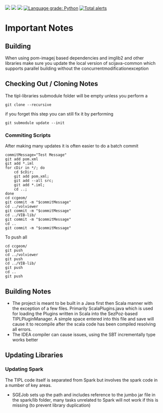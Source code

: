 ![](https://github.com/kmader/TIPL/workflows/compile/badge.svg)
![](https://github.com/kmader/TIPL/workflows/test/badge.svg)
![](https://github.com/kmader/TIPL/workflows/package/badge.svg)
[![Language grade: Python](https://img.shields.io/lgtm/grade/python/g/kmader/TIPL.svg?logo=lgtm&logoWidth=18)](https://lgtm.com/projects/g/kmader/TIPL/context:java)
[![Total alerts](https://img.shields.io/lgtm/alerts/g/kmader/TIPL.svg?logo=lgtm&logoWidth=18)](https://lgtm.com/projects/g/kmader/TIPL/alerts/)

# Important Notes
## Building
When using pom-imagej based dependencies and imglib2 and other libraries make sure you update the local version of scijava-common which supports parallel building without the concurrentmodificationexception
## Checking Out / Cloning Notes 
The tipl-libraries submodule folder will be empty unless you perform a
```
git clone --recursive
```
if you forget this step you can still fix it by performing
```
git submodule update --init
```
### Commiting Scripts
After making many updates it is often easier to do a batch commit
```
commitMessage="Test Message"
git add pom.xml
git add *.iml
for cDir in */; do 
    cd $cDir; 
    git add pom.xml; 
    git add --all src; 
    git add *.iml; 
    cd ..; 
done
cd ccgeom/
git commit -m "$commitMessage"
cd ../volviewer
git commit -m "$commitMessage"
cd ../VIB-lib/
git commit -m "$commitMessage"
cd ..
git commit -m "$commitMessage"
```

To push all

```
cd ccgeom/
git push
cd ../volviewer
git push
cd ../VIB-lib/
git push
cd ..
git push
```
## Building Notes
- The project is meant to be built in a Java first then Scala manner with the exception of a few files. Primarily ScalaPlugins.java which is used for loading the Plugins written in Scala into the SezPoz-based TIPLPluginManager. A simple space entered into this file and save will cause it to recompile after the scala code has been compiled resolving all errors.
- The IDEA compiler can cause issues, using the SBT incrementally type works better
## Updating Libraries
### Updating Spark
The TIPL code itself is separated from Spark but involves the spark code in a number of key areas. 
- SGEJob sets up the path and includes reference to the jumbo jar file in the spark/lib folder, many tasks unrelated to Spark will not work if this is missing (to prevent library duplication)
